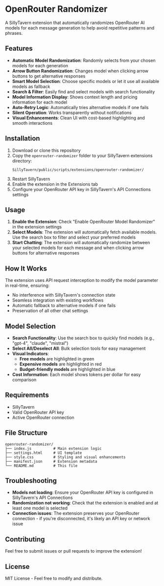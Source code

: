 # OpenRouter Randomizer

A SillyTavern extension that automatically randomizes OpenRouter AI models for each message generation to help avoid repetitive patterns and phrases.

## Features

- **Automatic Model Randomization**: Randomly selects from your chosen models for each generation
- **Arrow Button Randomization**: Changes model when clicking arrow buttons to get alternative responses
- **Smart Model Selection**: Choose specific models or let it use all available models as fallback
- **Search & Filter**: Easily find and select models with search functionality
- **Model Information Display**: Shows context length and pricing information for each model
- **Auto-Retry Logic**: Automatically tries alternative models if one fails
- **Silent Operation**: Works transparently without notifications
- **Visual Enhancements**: Clean UI with cost-based highlighting and smooth interactions

## Installation

1. Download or clone this repository
2. Copy the `openrouter-randomizer` folder to your SillyTavern extensions directory:
   ```
   SillyTavern/public/scripts/extensions/openrouter-randomizer/
   ```
3. Restart SillyTavern
4. Enable the extension in the Extensions tab
5. Configure your OpenRouter API key in SillyTavern's API Connections settings

## Usage

1. **Enable the Extension**: Check "Enable OpenRouter Model Randomizer" in the extension settings
2. **Select Models**: The extension will automatically fetch available models. Use the search box to filter and select your preferred models
3. **Start Chatting**: The extension will automatically randomize between your selected models for each message and when clicking arrow buttons for alternative responses

## How It Works

The extension uses API request interception to modify the model parameter in real-time, ensuring:
- No interference with SillyTavern's connection state
- Seamless integration with existing workflows
- Automatic fallback to alternative models if one fails
- Preservation of all other chat settings

## Model Selection

- **Search Functionality**: Use the search box to quickly find models (e.g., "gpt-4", "claude", "mistral")
- **Select All/Deselect All**: Bulk selection tools for easy management
- **Visual Indicators**: 
  - **Free models** are highlighted in green
  - **Expensive models** are highlighted in red
  - **Budget-friendly models** are highlighted in blue
- **Cost Information**: Each model shows tokens per dollar for easy comparison

## Requirements

- SillyTavern
- Valid OpenRouter API key
- Active OpenRouter connection

## File Structure

```
openrouter-randomizer/
├── index.js          # Main extension logic
├── settings.html     # UI template
├── style.css         # Styling and visual enhancements
├── manifest.json     # Extension metadata
└── README.md         # This file
```

## Troubleshooting

- **Models not loading**: Ensure your OpenRouter API key is configured in SillyTavern's API Connections
- **Randomization not working**: Check that the extension is enabled and at least one model is selected
- **Connection issues**: The extension preserves your OpenRouter connection - if you're disconnected, it's likely an API key or network issue

## Contributing

Feel free to submit issues or pull requests to improve the extension!

## License

MIT License - Feel free to modify and distribute.